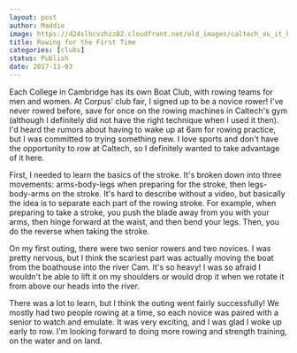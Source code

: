 ```yaml
---
layout: post
author: Maddie
image: https://d24slhcvzhzz82.cloudfront.net/old_images/caltech_as_it_happens/6a0105349b8251970b01b7c92bc8af970b.jpg
title: Rowing for the First Time
categories: [clubs]
status: Publish
date: 2017-11-03
---
```


Each College in Cambridge has its own Boat Club, with rowing teams for men and women. At Corpus' club fair, I signed up to be a novice rower! I've never rowed before, save for once on the rowing machines in Caltech's gym (although I definitely did not have the right technique when I used it then). I'd heard the rumors about having to wake up at 6am for rowing practice, but I was committed to trying something new. I love sports and don't have the opportunity to row at Caltech, so I definitely wanted to take advantage of it here.

First, I needed to learn the basics of the stroke. It's broken down into three movements: arms-body-legs when preparing for the stroke, then legs-body-arms on the stroke. It's hard to describe without a video, but basically the idea is to separate each part of the rowing stroke. For example, when preparing to take a stroke, you push the blade away from you with your arms, then hinge forward at the waist, and then bend your legs. Then, you do the reverse when taking the stroke.

On my first outing, there were two senior rowers and two novices. I was pretty nervous, but I think the scariest part was actually moving the boat from the boathouse into the river Cam. It's so heavy! I was so afraid I wouldn't be able to lift it on my shoulders or would drop it when we rotate it from above our heads into the river.

There was a lot to learn, but I think the outing went fairly successfully! We mostly had two people rowing at a time, so each novice was paired with a senior to watch and emulate. It was very exciting, and I was glad I woke up early to row. I'm looking forward to doing more rowing and strength training, on the water and on land.

